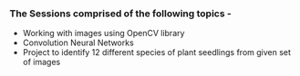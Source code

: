 
### The Sessions comprised of the following topics -

- Working with images using OpenCV library
- Convolution Neural Networks
- Project to identify 12 different species of plant seedlings from given set of images
